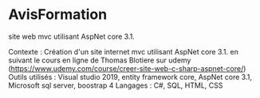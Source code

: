 # AvisFormation
site web mvc utilisant AspNet core 3.1.

Contexte : Création d'un site internet mvc utilisant AspNet core 3.1. en suivant le cours en ligne de Thomas Blotiere sur udemy (https://www.udemy.com/course/creer-site-web-c-sharp-aspnet-core/)
Outils utilisés : Visual studio 2019, entity framework core, AspNet core 3.1, Microsoft sql server, boostrap 4
Langages : C#, SQL, HTML, CSS
